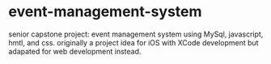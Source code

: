 # event-management-system

senior capstone project: event management system using MySql, javascript, hmtl, and css.
originally a project idea for iOS with XCode development but adapated for web development instead.

